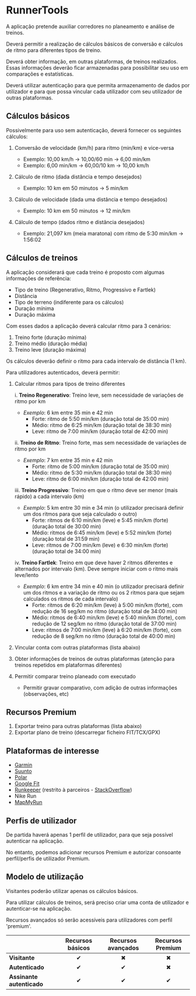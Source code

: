 # RunnerTools

A aplicação pretende auxiliar corredores no planeamento e análise de treinos.

Deverá permitir a realização de cálculos básicos de conversão e cálculos de ritmo para diferentes tipos de treino.

Deverá obter informação, em outras plataformas, de treinos realizados. Essas informações deverão ficar armazenadas para possibilitar seu uso em comparações e estatísticas.

Deverá utilizar autenticação para que permita armazenamento de dados por utilizador e para que possa vincular cada utilizador com seu utilizador de outras plataformas.

## Cálculos básicos

Possivelmente para uso sem autenticação, deverá fornecer os seguintes cálculos:

1. Conversão de velocidade (km/h) para ritmo (min/km) e vice-versa
   - Exemplo: 10,00 km/h -> 10,00/60 min -> 6,00 min/km
   - Exemplo: 6,00 min/km -> 60,00/10 km -> 10,00 km/h
   
2. Cálculo de ritmo (dada distância e tempo desejados)
   - Exemplo: 10 km em 50 minutos -> 5 min/km
   
3. Cálculo de velocidade (dada uma distância e tempo desejados)
   - Exemplo: 10 km em 50 minutos -> 12 min/km
   
4. Cálculo de tempo (dados ritmo e distância desejados)
   - Exemplo: 21,097 km (meia maratona) com ritmo de 5:30 min/km -> 1:56:02

## Cálculos de treinos

A aplicação considerará que cada treino é proposto com algumas informações de referência:

- Tipo de treino (Regenerativo, Ritmo, Progressivo e Fartlek)
- Distância
- Tipo de terreno (indiferente para os cálculos)
- Duração mínima
- Duração máxima

Com esses dados a aplicação deverá calcular ritmo para 3 cenários:

1. Treino forte (duração mínima)
2. Treino médio (duração média)
3. Treino leve (duração máxima)

Os cálculos deverão definir o ritmo para cada intervalo de distância (1 km).

Para utilizadores autenticados, deverá permitir:

1. Calcular ritmos para tipos de treino diferentes

   i. **Treino Regenerativo**: Treino leve, sem necessidade de variações de ritmo por km
      - *Exemplo*: 6 km entre 35 min e 42 min
         - Forte: ritmo de 5:50 min/km (duração total de 35:00 min)
         - Médio: ritmo de 6:25 min/km (duração total de 38:30 min)
         - Leve: ritmo de 7:00 min/km (duração total de 42:00 min)
        
   ii. **Treino de Ritmo**: Treino forte, mas sem necessidade de variações de ritmo por km
      - *Exemplo*: 7 km entre 35 min e 42 min
         - Forte: ritmo de 5:00 min/km (duração total de 35:00 min)
         - Médio: ritmo de 5:30 min/km (duração total de 38:30 min)
         - Leve: ritmo de 6:00 min/km (duração total de 42:00 min)
        
   iii. **Treino Progressivo**: Treino em que o ritmo deve ser menor (mais rápido) a cada intervalo (km)
      - *Exemplo*: 5 km entre 30 min e 34 min (o utilizador precisará definir um dos ritmos para que seja calculado o outro)
         - Forte: ritmos de 6:10 min/km (leve) e 5:45 min/km (forte) (duração total de 30:00 min)
         - Médio: ritmos de 6:45 min/km (leve) e 5:52 min/km (forte) (duração total de 31:59 min)
         - Leve: ritmos de 7:00 min/km (leve) e 6:30 min/km (forte) (duração total de 34:00 min)
        
   iv. **Treino Fartlek**: Treino em que deve haver 2 ritmos diferentes e alternados por intervalo (km). Deve sempre iniciar com o ritmo mais leve/lento
      - *Exemplo*: 6 km entre 34 min e 40 min (o utilizador precisará definir um dos ritmos e a variação de ritmo ou os 2 ritmos para que sejam calculados os ritmos de cada intervalo)
         - Forte: ritmos de 6:20 min/km (leve) à 5:00 min/km (forte), com redução de 16 seg/km no ritmo (duração total de 34:00 min)
         - Médio: ritmos de 6:40 min/km (leve) e 5:40 min/km (forte), com redução de 12 seg/km no ritmo (duração total de 37:00 min)
         - Leve: ritmos de 7:00 min/km (leve) à 6:20 min/km (forte), com redução de 8 seg/km no ritmo (duração total de 40:00 min)
   
2. Vincular conta com outras plataformas (lista abaixo)
3. Obter informações de treinos de outras plataformas (atenção para treinos repetidos em plataformas diferentes)
4. Permitir comparar treino planeado com executado
   - Permitir gravar comparativo, com adição de outras informações (observações, etc)


## Recursos Premium

1. Exportar treino para outras plataformas (lista abaixo)
2. Exportar plano de treino (descarregar ficheiro FIT/TCX/GPX)
 
## Plataformas de interesse

- [Garmin](https://developer.garmin.com/fit/overview/)
- [Suunto](https://apizone.suunto.com/docs/services/)
- [Polar](https://www.polar.com/accesslink-api/#polar-accesslink-api)
- [Google Fit](https://developers.google.com/fit/rest?hl=pt-br)
- [Runkeeper](https://runkeeper.com/developer/healthgraph) (restrito à parceiros - [StackOverflow](https://stackoverflow.com/questions/62769836/runkeeper-health-graph-api-documentation))
- Nike Run
- [MapMyRun](https://developer.underarmour.com/docs/)

## Perfis de utilizador

De partida haverá apenas 1 perfil de utilizador, para que seja possível autenticar na aplicação.

No entanto, podemos adicionar recursos Premium e autorizar consoante perfil/perfis de utilizador Premium.

## Modelo de utilização

Visitantes poderão utilizar apenas os cálculos básicos.

Para utilizar cálculos de treinos, será preciso criar uma conta de utilizador e autenticar-se na aplicação.

Recursos avançados só serão acessíveis para utilizadores com perfil 'premium'.

|                           | Recursos básicos | Recursos avançados | Recursos Premium |
| ------------------------- | :--------------: | :----------------: | :--------------: |
| **Visitante**             |     &#10004;     |      &#10006;      |     &#10006;     |
| **Autenticado**           |     &#10004;     |      &#10004;      |     &#10006;     |
| **Assinante autenticado** |     &#10004;     |      &#10004;      |     &#10004;     |

